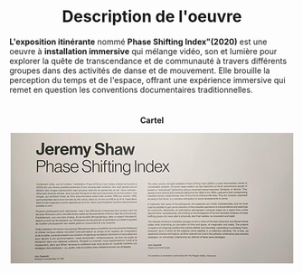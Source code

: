 <h1 align=center>Description de l'oeuvre</h1>
<strong>L'exposition itinérante</strong> nommé <strong>Phase Shifting Index"(2020)</strong> est une oeuvre à <strong>installation immersive</strong> qui mélange vidéo, son et lumière pour explorer la quête de transcendance et de communauté à travers différents groupes dans des activités de danse et de mouvement. Elle brouille la perception du temps et de l'espace, offrant une expérience immersive qui remet en question les conventions documentaires traditionnelles.
<br>
<br>

</h4>
<h4 align=center>Cartel<br>
  
![photo](media/Jeremy_Shaw_cartel_20240202.jpg)
</h4>
